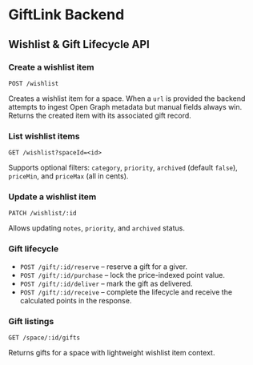 # GiftLink Backend

## Wishlist & Gift Lifecycle API

### Create a wishlist item
`POST /wishlist`

Creates a wishlist item for a space. When a `url` is provided the backend attempts to ingest Open Graph metadata but manual fields always win. Returns the created item with its associated gift record.

### List wishlist items
`GET /wishlist?spaceId=<id>`

Supports optional filters: `category`, `priority`, `archived` (default `false`), `priceMin`, and `priceMax` (all in cents).

### Update a wishlist item
`PATCH /wishlist/:id`

Allows updating `notes`, `priority`, and `archived` status.

### Gift lifecycle

* `POST /gift/:id/reserve` – reserve a gift for a giver.
* `POST /gift/:id/purchase` – lock the price-indexed point value.
* `POST /gift/:id/deliver` – mark the gift as delivered.
* `POST /gift/:id/receive` – complete the lifecycle and receive the calculated points in the response.

### Gift listings
`GET /space/:id/gifts`

Returns gifts for a space with lightweight wishlist item context.

